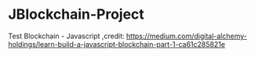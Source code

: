 # JBlockchain-Project
Test Blockchain - Javascript ,credit: https://medium.com/digital-alchemy-holdings/learn-build-a-javascript-blockchain-part-1-ca61c285821e
